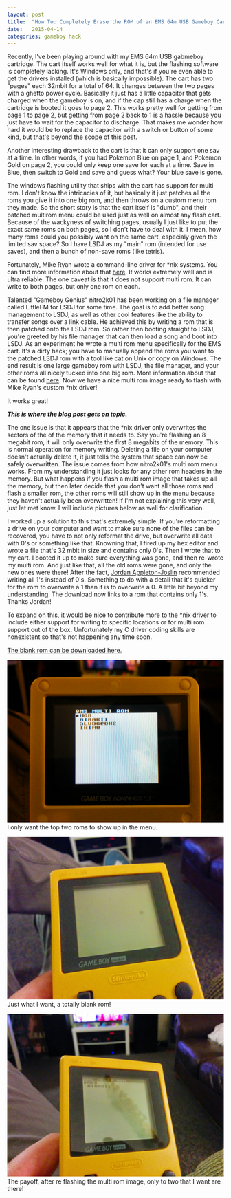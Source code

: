 ```yaml
---
layout: post
title:  "How To: Completely Erase the ROM of an EMS 64m USB Gameboy Cart"
date:   2015-04-14
categories: gameboy hack
---
```

Recently, I've been playing around with my EMS 64m USB gabmeboy cartridge. The cart itself works well for what it is, but the flashing software is completely lacking. It's Windows only, and that's if you're even able to get the drivers installed (which is basically impossible). The cart has two "pages" each 32mbit for a total of 64. It changes between the two pages with a ghetto power cycle. Basically it just has a little capacitor that gets charged when the gameboy is on, and if the cap still has a charge when the cartridge is booted it goes to page 2. This works pretty well for getting from page 1 to page 2, but getting from page 2 back to 1 is a hassle because you just have to wait for the capacitor to discharge. That makes me wonder how hard it would be to replace the capacitor with a switch or button of some kind, but that's beyond the scope of this post.

Another interesting drawback to the cart is that it can only support one sav at a time. In other words, if you had Pokemon Blue on page 1, and Pokemon Gold on page 2, you could only keep one save for each at a time. Save in Blue, then switch to Gold and save and guess what? Your blue save is gone.

The windows flashing utility that ships with the cart has support for multi rom. I don't know the intricacies of it, but basically it just patches all the roms you give it into one big rom, and then throws on a custom menu rom they made. So the short story is that the cart itself is "dumb", and their patched multirom menu could be used just as well on almost any flash cart. Because of the wackyness of switching pages, usually I just like to put the exact same roms on both pages, so I don't have to deal with it. I mean, how many roms could you possibly want on the same cart, especialy given the limited sav space? So I have LSDJ as my "main" rom (intended for use saves), and then a bunch of non-save roms (like tetris).

Fortunately, Mike Ryan wrote a command-line driver for *nix systems. You can find more information about that [here](http://lacklustre.net/projects/ems-flasher/). It works extremely well and is ultra reliable. The one caveat is that it does not support multi rom. It can write to both pages, but only one rom on each.

Talented "Gameboy Genius" nitro2k01 has been working on a file manager called LittleFM for LSDJ for some time. The goal is to add better song management to LSDJ, as well as other cool features like the ability to transfer songs over a link cable. He achieved this by writing a rom that is then patched onto the LSDJ rom. So rather then booting straight to LSDJ, you're greeted by his file manager that can then load a song and boot into LSDJ. As an experiment he wrote a multi rom menu specifically for the EMS cart. It's a dirty hack; you have to manually append the roms you want to the patched LSDJ rom with a tool like cat on Unix or copy on Windows. The end result is one large gameboy rom with LSDJ, the file manager, and your other roms all nicely tucked into one big rom. More information about that can be found [here](http://blog.gg8.se/wordpress/2013/02/04/gameboy-project-week-5-littlefm-05-finally-released/). Now we have a nice multi rom image ready to flash with Mike Ryan's custom *nix driver!

It works great!

***This is where the blog post gets on topic.***

The one issue is that it appears that the *nix driver only overwrites the sectors of the of the memory that it needs to. Say you're flashing an 8 megabit rom, it will only overwrite the first 8 megabits of the memory. This is normal operation for memory writing. Deleting a file on your computer doesn't actually delete it, it just tells the system that space can now be safely overwritten. The issue comes from how nitro2k01's multi rom menu works. From my understanding it just looks for any other rom headers in the memory. But what happens if you flash a multi rom image that takes up all the memory, but then later decide that you don't want all those roms and flash a smaller rom, the other roms will still show up in the menu because they haven't actually been overwritten! If I'm not explaining this very well, just let met know. I will include pictures below as well for clarification.

I worked up a solution to this that's extremely simple. If you're reformatting a drive on your computer and want to make sure none of the files can be recovered, you have to not only reformat the drive, but overwrite all data with 0's or something like that. Knowning that, I fired up my hex editor and wrote a file that's 32 mbit in size and contains only 0's. Then I wrote that to my cart. I booted it up to make sure everything was gone, and then re-wrote my multi rom. And just like that, all the old roms were gone, and only the new ones were there!
After the fact, [Jordan Appleton-Joslin](http://jazz-disassemblies.blogspot.com/) recommended writing all 1's instead of 0's. Something to do with a detail that it's quicker for the rom to overwrite a 1 than it is to overwrite a 0. A little bit beyond my understanding. The download now links to a rom that contains only 1's. Thanks Jordan!

To expand on this, it would be nice to contribute more to the *nix driver to include either support for writing to specific locations or for multi rom support out of the box. Unfortunately my C driver coding skills are nonexistent so that's not happening any time soon.

[The blank rom can be downloaded here.](http://goo.gl/uxE5nU)

![Bad rom! I don't want all of those!](/public/ems/badrom.jpg)
I only want the top two roms to show up in the menu.

![Blank](/public/ems/blank.jpg)
Just what I want, a totally blank rom!

![Good rom!](/public/ems/goodrom.jpg)
The payoff, after re flashing the multi rom image, only to two that I want are there!
